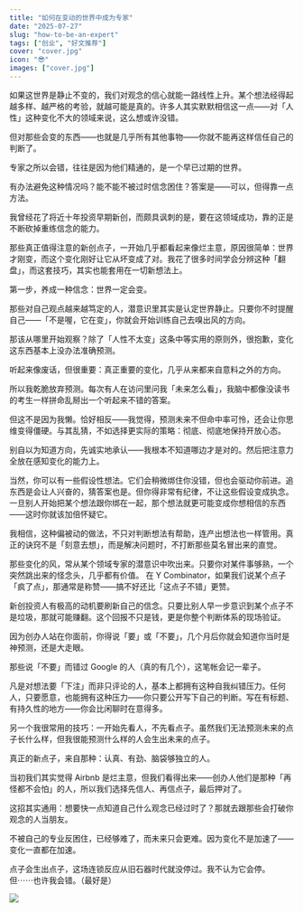 ```yaml
---
title: "如何在变动的世界中成为专家"
date: "2025-07-27"
slug: "how-to-be-an-expert"
tags: ["创业", "好文推荐"]
cover: "cover.jpg"
icon: "😎"
images: ["cover.jpg"]
---
```

如果这世界是静止不变的，我们对观念的信心就能一路线性上升。某个想法经得起越多样、越严格的考验，就越可能是真的。许多人其实默默相信这一点——对「人性」这种变化不大的领域来说，这么想或许没错。



但对那些会变的东西——也就是几乎所有其他事物——你就不能再这样信任自己的判断了。



专家之所以会错，往往是因为他们精通的，是一个早已过期的世界。



有办法避免这种情况吗？能不能不被过时信念困住？答案是——可以，但得靠一点方法。



我曾经花了将近十年投资早期新创，而颇具讽刺的是，要在这领域成功，靠的正是不断砍掉重练信念的能力。



那些真正值得注意的新创点子，一开始几乎都看起来像烂主意，原因很简单：世界才刚变，而这个变化刚好让它从坏变成了对。我花了很多时间学会分辨这种「翻盘」，而这套技巧，其实也能套用在一切新想法上。



第一步，养成一种信念：世界一定会变。



那些对自己观点越来越笃定的人，潜意识里其实是认定世界静止。只要你不时提醒自己——「不是喔，它在变」，你就会开始训练自己去嗅出风的方向。



那该从哪里开始观察？除了「人性不太变」这条中等实用的原则外，很抱歉，变化这东西基本上没办法准确预测。



听起来像废话，但很重要：真正重要的变化，几乎从来都来自意料之外的方向。



所以我乾脆放弃预测。每次有人在访问里问我「未来怎么看」，我脑中都像没读书的考生一样拼命乱掰出一个听起来不错的答案。



但这不是因为我懒。恰好相反——我觉得，预测未来不但命中率可怜，还会让你思维变得僵硬。与其乱猜，不如选择更实际的策略：彻底、彻底地保持开放心态。



别自以为知道方向，先诚实地承认——我根本不知道哪边才是对的。然后把注意力全放在感知变化的能力上。



当然，你可以有一些假设性想法。它们会稍微绑住你没错，但也会驱动你前进。追东西是会让人兴奋的，猜答案也是。但你得非常有纪律，不让这些假设变成执念。
一旦别人开始把某个想法跟你绑在一起，那个想法就更可能变成你想相信的东西——这时你就该加倍怀疑它。



我相信，这种偏被动的做法，不只对判断想法有帮助，连产出想法也一样管用。真正的诀窍不是「刻意去想」，而是解决问题时，不打断那些莫名冒出来的直觉。



那些变化的风，常从某个领域专家的潜意识中吹出来。只要你对某件事够熟，一个突然跳出来的怪念头，几乎都有价值。
在 Y Combinator，如果我们说某个点子「疯了点」，那通常是称赞——搞不好还比「这点子不错」更赞。



新创投资人有极高的动机要刷新自己的信念。只要比别人早一步意识到某个点子不是垃圾，那就可能赚翻。这个回报不只是钱，更是你整个判断体系的现场验证。



因为创办人站在你面前，你得说「要」或「不要」，几个月后你就会知道你当时是神预测，还是大走眼。



那些说「不要」而错过 Google 的人（真的有几个），这笔帐会记一辈子。



凡是对想法要「下注」而非只评论的人，基本上都拥有这种自我纠错压力。任何人，只要愿意，也能拥有这种压力——你只要公开写下自己的判断。写在有标题、有持久性的地方——你会比闲聊时在意得多。



另一个我很常用的技巧：一开始先看人，不先看点子。虽然我们无法预测未来的点子长什么样，但我很能预测什么样的人会生出未来的点子。



真正的新点子，来自那种：认真、有劲、脑袋够独立的人。



当初我们其实觉得 Airbnb 是烂主意，但我们看得出来——创办人他们是那种「再怪都不会怕」的人，所以我们选择先信人、再信点子，最后押对了。



这招其实通用：想要快一点知道自己什么观念已经过时了？那就去跟那些会打破你观念的人当朋友。



不被自己的专业反困住，已经够难了，而未来只会更难。因为变化不是加速了——变化一直都在加速。



点子会生出点子，这场连锁反应从旧石器时代就没停过。我不认为它会停。
但⋯⋯也许我会错。（最好是）




![](https://prod-files-secure.s3.us-west-2.amazonaws.com/112d0858-5090-4d34-a606-b75eb8d65fd2/46476355-9cf3-4e99-9b7a-3531bc426380/1000202064.png?X-Amz-Algorithm=AWS4-HMAC-SHA256&X-Amz-Content-Sha256=UNSIGNED-PAYLOAD&X-Amz-Credential=ASIAZI2LB466Q6ILQZ27%2F20250816%2Fus-west-2%2Fs3%2Faws4_request&X-Amz-Date=20250816T234419Z&X-Amz-Expires=3600&X-Amz-Security-Token=IQoJb3JpZ2luX2VjEDcaCXVzLXdlc3QtMiJHMEUCICxfmw7MeN10J%2FWwzrwwYpFEZt8eS7f6ysbpDBqRsT%2B8AiEAu%2BrSMfIVOUkHJKmS9%2BTVWn%2Bdt8LcgM7dUwSOJ0nvvzoqiAQIgP%2F%2F%2F%2F%2F%2F%2F%2F%2F%2FARAAGgw2Mzc0MjMxODM4MDUiDNRUz9I%2B%2BKLPiQttVircA5rWvCEhj8hu3ySwClVQ1fKQvBJmSIIHSyTMwJbzV%2FyFrjV7bmAHs1lepKA%2FkEKm8%2B%2FlWI5ierfiLYVlxJAagAZXQE0c3A1jnHnHRZzuPF%2BXRRsZSDgwkvhTH%2BwkOPJw15v8se8z9zHkFLJIHLZcDATJNS2Aok8k9Obe6h1UXjW3aXsIvZWPgafCeGIkP3fUp2gULS4KaG3op8Rz2WGZKkV%2BgOQrQ16xvfQW1XdsS5lc1rRWyeQ3QlMFhlzfHdvZakBzzic5U0pIwkFXwJke0tsLoGH8reJl2rFaCapBCbPK98uC51huHsoKn5a754WJ%2BLGV8whKzNLEsav0GDe%2Bia20rFyr9%2Fy%2FJJVtpKfb%2BZWGPa4LOODiTlaMfnnqGWQSx1gMlBnyyqzuB40SerDIpLETCn9Szi7gUXJYQgFw08cxU2Mojjc5nxWavEzSkor0ndOTG%2B%2F72GNjqmOq6MA5jE6faVj72aTc6LwTKHomR2z1NO7y4T2snXSmTx9exbk4EjDtuK%2FeP5ynn%2BI%2Bsi0jVpE%2BkXQjbeLseYUJSYsRWPCNHbRqKPspp2ja9%2F%2Fx8%2F%2FMUZNndJoNjJt2%2BCLemhwzBHSN%2BM2ukxs3QONk8RbUksjdLDZwI%2FYR6QJI02vXMMWPhMUGOqUBc36UAMgT4wXVIgMeTxs9Bnoo8vr5%2BSodZPNZH3gnZTbDmc9CwCzBinWhEgdartoMHmafPsHH3Ks5dxafGoM1hMcFcUXZRvp8VNVt1c2aliVy2F%2B9z1T3XTFh3PezC3TTBylHIGsMABBjlXbGH%2FhBIIDergWxyF8UrP%2BSnZOOUSxnJbShB8P7o2vtmY9IBnd9qDVkajW88RXaWvyFFTpyPJVVAa%2Bb&X-Amz-Signature=63299d050b0f8bcc23489a0506e4384070bb29f40277f89f00db9ecb3281c30b&X-Amz-SignedHeaders=host&x-amz-checksum-mode=ENABLED&x-id=GetObject)

